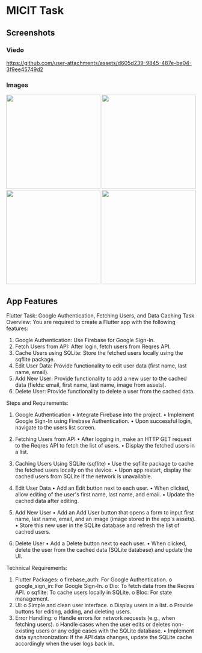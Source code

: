 # MICIT Task

## Screenshots

### Viedo
https://github.com/user-attachments/assets/d605d239-9845-487e-be04-3f9ee45749d2

### Images
<p>
    <img src="https://github.com/user-attachments/assets/5045524d-b214-42f5-9bc1-ca42bb5b91aa" width="250" />
    <img src="https://github.com/user-attachments/assets/46fb3ac0-119b-41f4-88a5-3943c4c634d1" width="250" />
    <img src="https://github.com/user-attachments/assets/90bc497b-4fbd-4844-9d95-a28a79c3c495" width="250" />
    <img src="https://github.com/user-attachments/assets/37f4b70d-0754-4ab4-90fb-02b35de22e9b" width="250" />
</p>

## App Features
Flutter Task: Google Authentication, Fetching Users, and Data Caching
Task Overview:
You are required to create a Flutter app with the following features:
1. Google Authentication: Use Firebase for Google Sign-In.
2. Fetch Users from API: After login, fetch users from Reqres API.
3. Cache Users using SQLite: Store the fetched users locally using the sqflite package.
4. Edit User Data: Provide functionality to edit user data (first name, last name, email).
5. Add New User: Provide functionality to add a new user to the cached data (fields: email, first name,
last name, image from assets).
6. Delete User: Provide functionality to delete a user from the cached data.

Steps and Requirements:
1. Google Authentication
• Integrate Firebase into the project.
• Implement Google Sign-In using Firebase Authentication.
• Upon successful login, navigate to the users list screen.
2. Fetching Users from API
• After logging in, make an HTTP GET request to the Reqres API to fetch the list of users.
• Display the fetched users in a list.
3. Caching Users Using SQLite (sqflite)
• Use the sqflite package to cache the fetched users locally on the device.
• Upon app restart, display the cached users from SQLite if the network is unavailable.
4. Edit User Data
• Add an Edit button next to each user.
• When clicked, allow editing of the user's first name, last name, and email.
• Update the cached data after editing.

5. Add New User
• Add an Add User button that opens a form to input first name, last name, email, and an image
(image stored in the app's assets).
• Store this new user in the SQLite database and refresh the list of cached users.
6. Delete User
• Add a Delete button next to each user.
• When clicked, delete the user from the cached data (SQLite database) and update the UI.

Technical Requirements:
1. Flutter Packages:
o firebase_auth: For Google Authentication.
o google_sign_in: For Google Sign-In.
o Dio: To fetch data from the Reqres API.
o sqflite: To cache users locally in SQLite.
o Bloc: For state management.
2. UI:
o Simple and clean user interface.
o Display users in a list.
o Provide buttons for editing, adding, and deleting users.
3. Error Handling:
o Handle errors for network requests (e.g., when fetching users).
o Handle cases when the user edits or deletes non-existing users or any edge cases with the
SQLite database.
• Implement data synchronization: If the API data changes, update the SQLite cache accordingly when
the user logs back in.
